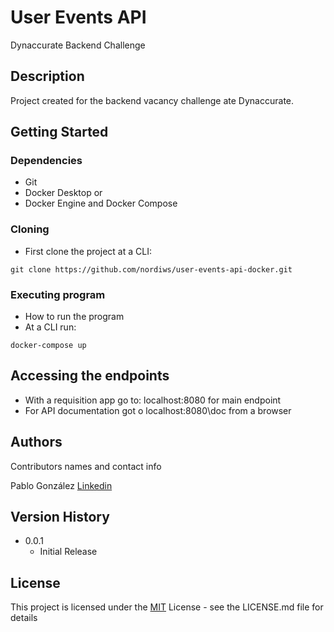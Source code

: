 # User Events API

Dynaccurate Backend Challenge

## Description

Project created for the backend vacancy challenge ate Dynaccurate. 

## Getting Started

### Dependencies

* Git
* Docker Desktop or
* Docker Engine and Docker Compose

### Cloning

* First clone the project at a CLI:
```
git clone https://github.com/nordiws/user-events-api-docker.git
```


### Executing program

* How to run the program
* At a CLI run:
```
docker-compose up
```

## Accessing the endpoints

* With a requisition app go to: localhost:8080 for main endpoint
* For API documentation got o localhost:8080\doc from a browser

## Authors

Contributors names and contact info

Pablo González
[Linkedin](https://www.linkedin.com/in/pablo-agust%C3%ADn-gonz%C3%A1lez-4243a7b2/)

## Version History

* 0.0.1
    * Initial Release

## License

This project is licensed under the [MIT](./LICENSE) License - see the LICENSE.md file for details